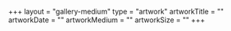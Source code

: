 +++
layout = "gallery-medium"
type = "artwork"
artworkTitle = ""
artworkDate = ""
artworkMedium = ""
artworkSize = ""
+++

